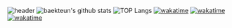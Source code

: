 <!--
**baekteun/baekteun** is a ✨ _special_ ✨ repository because its `README.md` (this file) appears on your GitHub profile.

Here are some ideas to get you started:

- 🔭 I’m currently working on ...
- 🌱 I’m currently learning ...
- 👯 I’m looking to collaborate on ...
- 🤔 I’m looking for help with ...
- 💬 Ask me about ...
- 📫 How to reach me: ...
- 😄 Pronouns: ...
- ⚡ Fun fact: ...
-->
![header](https://capsule-render.vercel.app/api?type=slice&color=auto&height=300&section=header&text=BAEKTEUN&fontSize=90)
![baekteun's github stats](https://github-readme-stats.vercel.app/api?username=baekteun&show_icons=true)
![TOP Langs](https://github-readme-stats.vercel.app/api/top-langs/?username=baekteun&layout=compact&thema=dracula)
[![wakatime](https://wakatime.com/badge/github/baekteun/Algorithm.svg)](https://wakatime.com/badge/github/baekteun/Algorithm)
[![wakatime](https://wakatime.com/badge/github/baekteun/Baekjoon.svg)](https://wakatime.com/badge/github/baekteun/Baekjoon)
[![wakatime](https://wakatime.com/badge/github/baekteun/baekteun.svg)](https://wakatime.com/badge/github/baekteun/baekteun)
